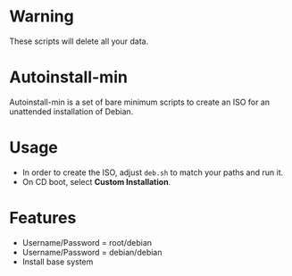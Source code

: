 Warning
=======
These scripts will delete all your data.

Autoinstall-min
===============
Autoinstall-min is a set of bare minimum scripts to create an ISO for an unattended installation of Debian.

Usage
=====
* In order to create the ISO, adjust `deb.sh` to match your paths and run it.
* On CD boot, select **Custom Installation**.

Features
========
* Username/Password = root/debian
* Username/Password = debian/debian
* Install base system


